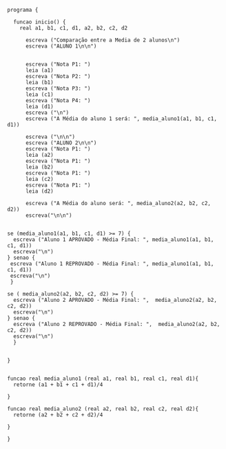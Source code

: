     programa {

      funcao inicio() {
        real a1, b1, c1, d1, a2, b2, c2, d2

          escreva ("Comparação entre a Media de 2 alunos\n")
          escreva ("ALUNO 1\n\n")


          escreva ("Nota P1: ")
          leia (a1)
          escreva ("Nota P2: ")
          leia (b1)
          escreva ("Nota P3: ")
          leia (c1)
          escreva ("Nota P4: ")
          leia (d1)
          escreva ("\n")
          escreva ("A Média do aluno 1 será: ", media_aluno1(a1, b1, c1, d1))

          escreva ("\n\n")
          escreva ("ALUNO 2\n\n")
          escreva ("Nota P1: ")
          leia (a2)
          escreva ("Nota P1: ")
          leia (b2)
          escreva ("Nota P1: ")
          leia (c2)
          escreva ("Nota P1: ")
          leia (d2)

          escreva ("A Média do aluno será: ", media_aluno2(a2, b2, c2, d2))
          escreva("\n\n")


    se (media_aluno1(a1, b1, c1, d1) >= 7) {
      escreva ("Aluno 1 APROVADO - Média Final: ", media_aluno1(a1, b1, c1, d1))
      escreva("\n")
    } senao {
     escreva ("Aluno 1 REPROVADO - Média Final: ", media_aluno1(a1, b1, c1, d1))
     escreva("\n")
     }

    se ( media_aluno2(a2, b2, c2, d2) >= 7) {
      escreva ("Aluno 2 APROVADO - Média Final: ",  media_aluno2(a2, b2, c2, d2))
      escreva("\n")
    } senao {
      escreva ("Aluno 2 REPROVADO - Média Final: ",  media_aluno2(a2, b2, c2, d2))
      escreva("\n")
      }


    }


    funcao real media_aluno1 (real a1, real b1, real c1, real d1){
      retorne (a1 + b1 + c1 + d1)/4

    }
  
    funcao real media_aluno2 (real a2, real b2, real c2, real d2){
      retorne (a2 + b2 + c2 + d2)/4

    }

    }
